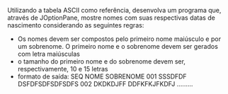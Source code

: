 Utilizando a tabela ASCII como referência, desenvolva um programa que, através de JOptionPane, mostre nomes com suas respectivas datas de nascimento considerando as seguintes regras:
- Os nomes devem ser compostos pelo primeiro nome maiúsculo e por um sobrenome. O primeiro nome e o sobrenome devem ser gerados com letra maiúsculas
- o tamanho do primeiro nome e do sobrenome devem ser, respectivamente, 10 e 15 letras
- formato de saída:
SEQ  NOME       SOBRENOME
001  SSSDFDF    DSFDFSDFSDFSDFS
002  DKDKDJFF   DDFKFKJFKDFJ
.........


